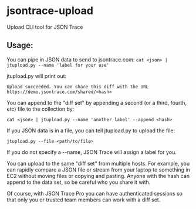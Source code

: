 # jsontrace-upload
Upload CLI tool for JSON Trace


## Usage:

You can pipe in JSON data to send to jsontrace.com:
```cat <json> | jtupload.py --name 'label for your use'```

jtupload.py will print out:

```Upload succeeded. You can share this diff with the URL https://demo.jsontrace.com/shared/<hash>```

You can append to the "diff set" by appending a second (or a third, fourth, etc) file to the collection by:

```cat <json> | jtupload.py --name 'another label' --append <hash>```

If you JSON data is in a file, you can tell jtupload.py to upload the file:

```jtupload.py --file <path/to/file>```

If you do not specify a --name, JSON Trace will assign a label for you.

You can upload to the same "diff set" from multiple hosts. For example, you can rapidly compare a JSON file or stream from your laptop to something in EC2 without moving files or copying and pasting. Anyone with the hash can append to the data set, so be careful who you share it with.

Of course, with JSON Trace Pro you can have authenticated sessions so that only you or trusted team members can work with a diff set.
